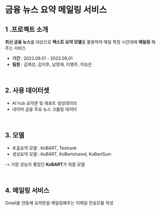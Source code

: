 # 금융 뉴스 요약 메일링 서비스

## 1 .프로젝트 소개
**최신 금융 뉴스**를 대상으로 **텍스트 요약 모델**을 활용하여 매일 특정 시간대에 **메일링** 해주는 서비스
- **기간** : 2022.08.01 - 2022.09,01
- **팀원** : 김제성, 김지후, 남정재, 이병주, 이승은
<br/>

## 2. 사용 데이터셋
- AI hub 요약문 및 레포트 생성데이터
- 네이버 금융 주요 뉴스 크롤링 데이터
<br/>

## 3. 모델
- 추출요약 모델 : KoBART, Textrank
- 생성요약 모델 : KoBART, KoBertshared, KoBertSum

-> 가장 성능이 좋았던 **KoBART**가 최종 모델

<br/>

## 4. 메일링 서비스
Gmail을 연동해 요약문을 메일링해주는 이메일 전송모듈 작성
